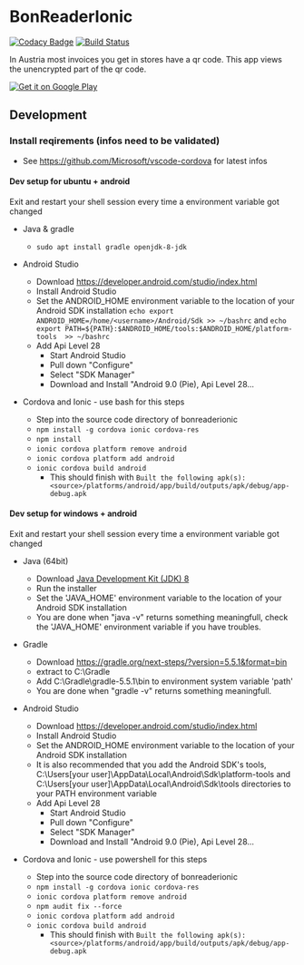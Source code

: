 # BonReaderIonic

[![Codacy Badge](https://api.codacy.com/project/badge/Grade/0c944d0993834feeb525db79ce0893cd)](https://app.codacy.com/app/stesee/BonReaderIonic?utm_source=github.com&utm_medium=referral&utm_content=Codeuctivity/BonReaderIonic&utm_campaign=Badge_Grade_Settings) [![Build Status](https://travis-ci.org/Codeuctivity/BonReaderIonic.svg?branch=master)](https://travis-ci.org/Codeuctivity/BonReaderIonic)

In Austria most invoices you get in stores have a qr code. This app views the unencrypted part of the qr code.

[![Get it on Google Play](https://play.google.com/intl/en_us/badges/images/generic/en_badge_web_generic.png)](https://play.google.com/store/apps/details?id=biz.seeland.bonreader&pcampaignid=MKT-Other-global-all-co-prtnr-py-PartBadge-Mar2515-1)

## Development

### Install reqirements (infos need to be validated)

* See https://github.com/Microsoft/vscode-cordova for latest infos

#### Dev setup for ubuntu + android

Exit and restart your shell session every time a environment variable got changed

* Java & gradle
  * `sudo apt install gradle openjdk-8-jdk`

* Android Studio
  * Download <https://developer.android.com/studio/index.html>
  * Install Android Studio
  * Set the ANDROID_HOME environment variable to the location of your Android SDK installation `echo export ANDROID_HOME=/home/<username>/Android/Sdk >> ~/bashrc` and `echo export PATH=${PATH}:$ANDROID_HOME/tools:$ANDROID_HOME/platform-tools  >> ~/bashrc`
  * Add Api Level 28
    * Start Android Studio
    * Pull down "Configure"
    * Select "SDK Manager"
    * Download and Install "Android 9.0 (Pie), Api Level 28...

* Cordova and Ionic - use bash for this steps
  * Step into the source code directory of bonreaderionic
  * `npm install -g cordova ionic cordova-res`
  * `npm install`
  * `ionic cordova platform remove android`
  * `ionic cordova platform add android`
  * `ionic cordova build android`
    * This should finish with `Built the following apk(s): <source>/platforms/android/app/build/outputs/apk/debug/app-debug.apk`

#### Dev setup for windows + android

Exit and restart your shell session every time a environment variable got changed

* Java (64bit)
  * Download [Java Development Kit (JDK) 8](https://www.oracle.com/technetwork/java/javase/downloads/jdk8-downloads-2133151.html)
  * Run the installer
  * Set the 'JAVA_HOME' environment variable to the location of your Android SDK installation
  * You are done when "java -v" returns something meaningfull, check the 'JAVA_HOME' environment variable if you have troubles.

* Gradle
  * Download <https://gradle.org/next-steps/?version=5.5.1&format=bin>
  * extract to C:\Gradle
  * Add C:\Gradle\gradle-5.5.1\bin to environment system variable 'path'
  * You are done when "gradle -v" returns something meaningfull.

* Android Studio
  * Download <https://developer.android.com/studio/index.html>
  * Install Android Studio
  * Set the ANDROID_HOME environment variable to the location of your Android SDK installation
  * It is also recommended that you add the Android SDK's tools, C:\Users\[your user]\AppData\Local\Android\Sdk\platform-tools and C:\Users\[your user]\AppData\Local\Android\Sdk\tools directories to your PATH environment variable
  * Add Api Level 28
    * Start Android Studio
    * Pull down "Configure"
    * Select "SDK Manager"
    * Download and Install "Android 9.0 (Pie), Api Level 28...

* Cordova and Ionic - use powershell for this steps
  * Step into the source code directory of bonreaderionic
  * `npm install -g cordova ionic cordova-res`
  * `ionic cordova platform remove android`
  * `npm audit fix --force`
  * `ionic cordova platform add android`
  * `ionic cordova build android`
    * This should finish with `Built the following apk(s): <source>/platforms/android/app/build/outputs/apk/debug/app-debug.apk`
